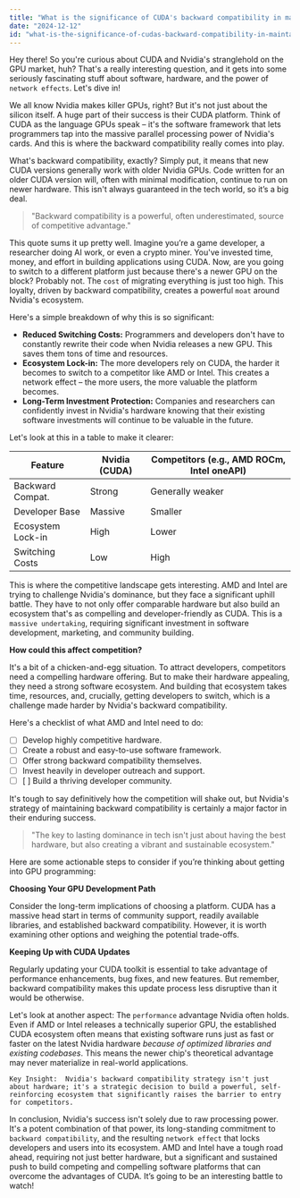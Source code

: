 ```yaml
---
title: "What is the significance of CUDA's backward compatibility in maintaining Nvidia's dominance, and how could this affect competition in the GPU market?"
date: "2024-12-12"
id: "what-is-the-significance-of-cudas-backward-compatibility-in-maintaining-nvidias-dominance-and-how-could-this-affect-competition-in-the-gpu-market"
---
```


Hey there!  So you're curious about CUDA and Nvidia's stranglehold on the GPU market, huh?  That's a really interesting question, and it gets into some seriously fascinating stuff about software, hardware, and the power of `network effects`. Let's dive in!

We all know Nvidia makes killer GPUs, right?  But it's not just about the silicon itself. A huge part of their success is their CUDA platform.  Think of CUDA as the language GPUs speak – it's the software framework that lets programmers tap into the massive parallel processing power of Nvidia's cards. And this is where the backward compatibility really comes into play.

What's backward compatibility, exactly?  Simply put, it means that new CUDA versions generally work with older Nvidia GPUs.  Code written for an older CUDA version will, often with minimal modification, continue to run on newer hardware. This isn't always guaranteed in the tech world, so it’s a big deal.

> "Backward compatibility is a powerful, often underestimated, source of competitive advantage."

This quote sums it up pretty well. Imagine you’re a game developer, a researcher doing AI work, or even a crypto miner.  You've invested time, money, and effort in building applications using CUDA. Now, are you going to switch to a different platform just because there's a newer GPU on the block?  Probably not.  The `cost` of migrating everything is just too high. This loyalty, driven by backward compatibility, creates a powerful `moat` around Nvidia's ecosystem.

Here's a simple breakdown of why this is so significant:

* **Reduced Switching Costs:**  Programmers and developers don't have to constantly rewrite their code when Nvidia releases a new GPU. This saves them tons of time and resources.
* **Ecosystem Lock-in:**  The more developers rely on CUDA, the harder it becomes to switch to a competitor like AMD or Intel. This creates a network effect – the more users, the more valuable the platform becomes.
* **Long-Term Investment Protection:** Companies and researchers can confidently invest in Nvidia's hardware knowing that their existing software investments will continue to be valuable in the future.

Let's look at this in a table to make it clearer:

| Feature          | Nvidia (CUDA) | Competitors (e.g., AMD ROCm, Intel oneAPI) |
|-----------------|-----------------|--------------------------------------|
| Backward Compat. | Strong           | Generally weaker                       |
| Developer Base    | Massive         | Smaller                              |
| Ecosystem Lock-in | High             | Lower                                 |
| Switching Costs   | Low              | High                                  |


This is where the competitive landscape gets interesting.  AMD and Intel are trying to challenge Nvidia's dominance, but they face a significant uphill battle. They have to not only offer comparable hardware but also build an ecosystem that's as compelling and developer-friendly as CUDA.  This is a `massive undertaking`, requiring significant investment in software development, marketing, and community building.

**How could this affect competition?**

It's a bit of a chicken-and-egg situation.  To attract developers, competitors need a compelling hardware offering.  But to make their hardware appealing, they need a strong software ecosystem.  And building that ecosystem takes time, resources, and, crucially, getting developers to switch, which is a challenge made harder by Nvidia's backward compatibility.

Here's a checklist of what AMD and Intel need to do:

- [ ] Develop highly competitive hardware.
- [ ] Create a robust and easy-to-use software framework.
- [ ] Offer strong backward compatibility themselves.
- [ ]  Invest heavily in developer outreach and support.
- [ ] [ ] Build a thriving developer community.

It's tough to say definitively how the competition will shake out, but Nvidia's strategy of maintaining backward compatibility is certainly a major factor in their enduring success.

> "The key to lasting dominance in tech isn't just about having the best hardware, but also creating a vibrant and sustainable ecosystem."


Here are some actionable steps to consider if you’re thinking about getting into GPU programming:

**Choosing Your GPU Development Path**

Consider the long-term implications of choosing a platform. CUDA has a massive head start in terms of community support, readily available libraries, and established backward compatibility.  However, it is worth examining other options and weighing the potential trade-offs.


**Keeping Up with CUDA Updates**

Regularly updating your CUDA toolkit is essential to take advantage of performance enhancements, bug fixes, and new features.  But remember, backward compatibility makes this update process less disruptive than it would be otherwise.


Let's look at another aspect:  The `performance` advantage Nvidia often holds.  Even if AMD or Intel releases a technically superior GPU, the established CUDA ecosystem often means that existing software runs just as fast or faster on the latest Nvidia hardware *because of optimized libraries and existing codebases*.  This means the newer chip's theoretical advantage may never materialize in real-world applications.

```
Key Insight:  Nvidia's backward compatibility strategy isn't just about hardware; it's a strategic decision to build a powerful, self-reinforcing ecosystem that significantly raises the barrier to entry for competitors.
```

In conclusion, Nvidia's success isn't solely due to raw processing power.  It's a potent combination of that power,  its long-standing commitment to `backward compatibility`, and the resulting `network effect` that locks developers and users into its ecosystem.  AMD and Intel have a tough road ahead, requiring not just better hardware, but a significant and sustained push to build competing and compelling software platforms that can overcome the advantages of CUDA.  It’s going to be an interesting battle to watch!
